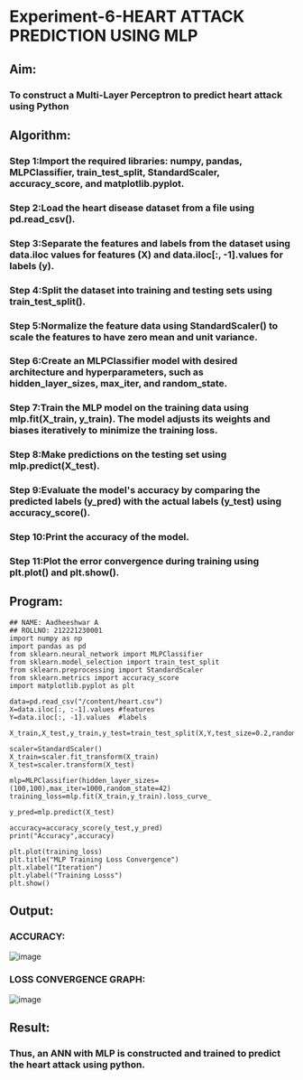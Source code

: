 # Experiment-6-HEART ATTACK PREDICTION USING MLP
## Aim:
### To construct a  Multi-Layer Perceptron to predict heart attack using Python
## Algorithm:
### Step 1:Import the required libraries: numpy, pandas, MLPClassifier, train_test_split, StandardScaler, accuracy_score, and matplotlib.pyplot.<br>
### Step 2:Load the heart disease dataset from a file using pd.read_csv().<br>
### Step 3:Separate the features and labels from the dataset using data.iloc values for features (X) and data.iloc[:, -1].values for labels (y).<br>
### Step 4:Split the dataset into training and testing sets using train_test_split().<br>
### Step 5:Normalize the feature data using StandardScaler() to scale the features to have zero mean and unit variance.<br>
### Step 6:Create an MLPClassifier model with desired architecture and hyperparameters, such as hidden_layer_sizes, max_iter, and random_state.<br>
### Step 7:Train the MLP model on the training data using mlp.fit(X_train, y_train). The model adjusts its weights and biases iteratively to minimize the training loss.<br>
### Step 8:Make predictions on the testing set using mlp.predict(X_test).<br>
### Step 9:Evaluate the model's accuracy by comparing the predicted labels (y_pred) with the actual labels (y_test) using accuracy_score().<br>
### Step 10:Print the accuracy of the model.<br>
### Step 11:Plot the error convergence during training using plt.plot() and plt.show().<br>

## Program:
```
## NAME: Aadheeshwar A
## ROLLNO: 212221230001
import numpy as np
import pandas as pd 
from sklearn.neural_network import MLPClassifier 
from sklearn.model_selection import train_test_split
from sklearn.preprocessing import StandardScaler 
from sklearn.metrics import accuracy_score
import matplotlib.pyplot as plt

data=pd.read_csv("/content/heart.csv")
X=data.iloc[:, :-1].values #features 
Y=data.iloc[:, -1].values  #labels 

X_train,X_test,y_train,y_test=train_test_split(X,Y,test_size=0.2,random_state=42)

scaler=StandardScaler()
X_train=scaler.fit_transform(X_train)
X_test=scaler.transform(X_test)

mlp=MLPClassifier(hidden_layer_sizes=(100,100),max_iter=1000,random_state=42)
training_loss=mlp.fit(X_train,y_train).loss_curve_

y_pred=mlp.predict(X_test)

accuracy=accuracy_score(y_test,y_pred)
print("Accuracy",accuracy)

plt.plot(training_loss)
plt.title("MLP Training Loss Convergence")
plt.xlabel("Iteration")
plt.ylabel("Training Losss")
plt.show()
```
## Output:
### ACCURACY:
![image](https://github.com/gpavithra673/Experiment-6---Heart-attack-prediction-using-MLP/assets/93427264/60e44819-498a-4f44-9124-36e6f8649bc1)
### LOSS CONVERGENCE GRAPH:
![image](https://github.com/gpavithra673/Experiment-6---Heart-attack-prediction-using-MLP/assets/93427264/aa392c48-fbdd-403e-8890-2bf9739dc79f)

## Result:
###     Thus, an ANN with MLP is constructed and trained to predict the heart attack using python.
     
